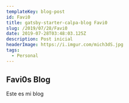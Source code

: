 ```yaml
---
templateKey: blog-post
id: Favi0
title: gatsby-starter-calpa-blog Favi0
slug: /2019/07/28/Favi0
date: 2019-07-28T03:48:03.125Z
description: Post inicial
headerImage: https://i.imgur.com/mich3dS.jpg
tags:
  - Personal
---
```


## Favi0s Blog

Este es mi blog

